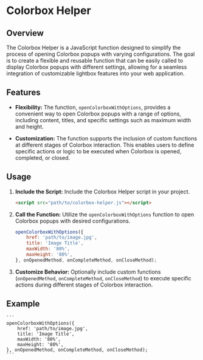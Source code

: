 # Colorbox Helper

## Overview

The Colorbox Helper is a JavaScript function designed to simplify the process of opening Colorbox popups with varying configurations. The goal is to create a flexible and reusable function that can be easily called to display Colorbox popups with different settings, allowing for a seamless integration of customizable lightbox features into your web application.

## Features

- **Flexibility:** The function, `openColorboxWithOptions`, provides a convenient way to open Colorbox popups with a range of options, including content, titles, and specific settings such as maximum width and height.

- **Customization:** The function supports the inclusion of custom functions at different stages of Colorbox interaction. This enables users to define specific actions or logic to be executed when Colorbox is opened, completed, or closed.

## Usage

1. **Include the Script:**
   Include the Colorbox Helper script in your project.

   ```html
   <script src="path/to/colorbox-helper.js"></script>
   ```

2. **Call the Function:**
    Utilize the `openColorboxWithOptions` function to open Colorbox popups with desired configurations.

    ```javascript
    openColorboxWithOptions({
        href: 'path/to/image.jpg',
        title: 'Image Title',
        maxWidth: '80%',
        maxHeight: '80%',
    }, onOpenedMethod, onCompleteMethod, onCloseMethod);
    ```

3. **Customize Behavior:**
    Optionally include custom functions (`onOpenedMethod`, `onCompleteMethod`, `onCloseMethod`) to execute specific actions during different stages of Colorbox interaction.

## Example
    ```
    openColorboxWithOptions({
        href: 'path/to/image.jpg',
        title: 'Image Title',
        maxWidth: '80%',
        maxHeight: '80%',
    }, onOpenedMethod, onCompleteMethod, onCloseMethod);
    ```
